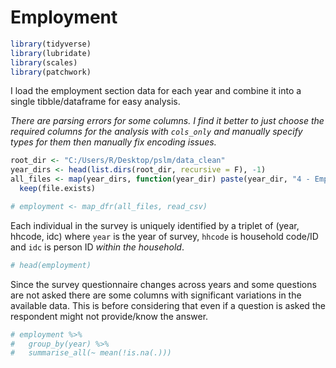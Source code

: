 # Employment




```{.r .numberLines}
library(tidyverse)
library(lubridate)
library(scales)
library(patchwork)
```

I load the employment section data for each year and combine it into a single tibble/dataframe for easy analysis. 

*There are parsing errors for some columns. I find it better to just choose the required columns for the analysis with `cols_only` and manually specify types for them then manually fix encoding issues.*


```{.r .numberLines}
root_dir <- "C:/Users/R/Desktop/pslm/data_clean"
year_dirs <- head(list.dirs(root_dir, recursive = F), -1)
all_files <- map(year_dirs, function(year_dir) paste(year_dir, "4 - Employment.csv", sep="/")) %>% 
  keep(file.exists)

# employment <- map_dfr(all_files, read_csv)
```

Each individual in the survey is uniquely identified by a triplet of (year, hhcode, idc) where `year` is the year of survey, `hhcode` is household code/ID and `idc` is person ID *within the household*. 


```{.r .numberLines}
# head(employment)
```

Since the survey questionnaire changes across years and some questions are not asked there are some columns with significant variations in the available data. This is before considering that even if a question is asked the respondent might not provide/know the answer. 


```{.r .numberLines}
# employment %>% 
#   group_by(year) %>% 
#   summarise_all(~ mean(!is.na(.)))
```


